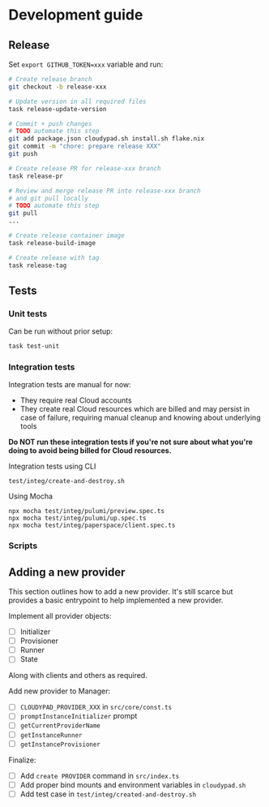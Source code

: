 # Development guide

## Release

Set `export GITHUB_TOKEN=xxx` variable and run:

```sh
# Create release branch
git checkout -b release-xxx

# Update version in all required files
task release-update-version

# Commit + push changes 
# TODO automate this step
git add package.json cloudypad.sh install.sh flake.nix
git commit -m "chore: prepare release XXX"
git push

# Create release PR for release-xxx branch
task release-pr

# Review and merge release PR into release-xxx branch
# and git pull locally
# TODO automate this step
git pull
...

# Create release container image
task release-build-image

# Create release with tag
task release-tag
```

## Tests

### Unit tests

Can be run without prior setup:

```sh
task test-unit
```

### Integration tests

Integration tests are manual for now:
- They require real Cloud accounts
- They create real Cloud resources which are billed and may persist in case of failure, requiring manual cleanup and knowing about underlying tools

**Do NOT run these integration tests if you're not sure about what you're doing to avoid being billed for Cloud resources.**

Integration tests using CLI

```
test/integ/create-and-destroy.sh
```

Using Mocha

```
npx mocha test/integ/pulumi/preview.spec.ts
npx mocha test/integ/pulumi/up.spec.ts
npx mocha test/integ/paperspace/client.spec.ts
```

### Scripts

## Adding a new provider

This section outlines how to add a new provider. It's still scarce but provides a basic entrypoint to help implemented a new provider. 

Implement all provider objects:

- [ ] Initializer
- [ ] Provisioner
- [ ] Runner
- [ ] State

Along with clients and others as required.

Add new provider to Manager:

- [ ] `CLOUDYPAD_PROVIDER_XXX` in `src/core/const.ts`
- [ ] `promptInstanceInitializer` prompt
- [ ] `getCurrentProviderName`
- [ ] `getInstanceRunner`
- [ ] `getInstanceProvisioner`

Finalize:
- [ ] Add `create PROVIDER` command in `src/index.ts`
- [ ] Add proper bind mounts and environment variables in `cloudypad.sh`
- [ ] Add test case in `test/integ/created-and-destroy.sh`